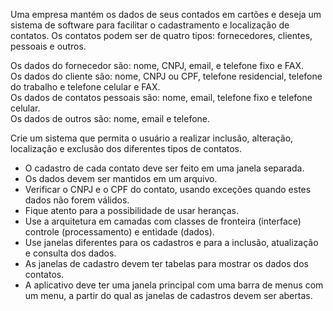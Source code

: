 Uma empresa mantém os dados de seus contados em cartões e deseja um sistema de software para facilitar o cadastramento e localização de contatos. Os contatos podem ser de quatro tipos: fornecedores, clientes, pessoais e outros.  

Os dados do fornecedor são: nome, CNPJ, email, e telefone fixo e FAX.  
Os dados do cliente são: nome, CNPJ ou CPF, telefone residencial, telefone do trabalho e telefone celular e FAX.  
Os dados de contatos pessoais são: nome, email, telefone fixo e telefone celular.  
Os dados de outros são: nome, email e telefone.  

Crie um sistema que permita o usuário a realizar inclusão, alteração, localização e exclusão dos diferentes tipos de contatos. 

- O cadastro de cada contato deve ser feito em uma janela separada.
- Os dados devem ser mantidos em um arquivo. 
- Verificar o CNPJ e o CPF do contato, usando exceções quando estes dados não forem válidos.
- Fique atento para a possibilidade de usar heranças.
- Use a arquitetura em camadas com classes de fronteira (interface) controle (processamento) e entidade (dados). 
- Use janelas diferentes para os cadastros e para a inclusão, atualização e consulta dos dados.
- As janelas de cadastro devem ter tabelas para mostrar os dados dos contatos.
- A aplicativo deve ter uma janela principal com uma barra de menus com um menu, a partir do qual as janelas de cadastros devem ser abertas.
